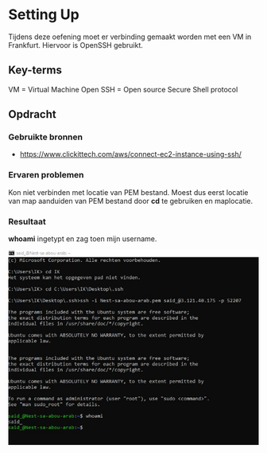 # Setting Up
Tijdens deze oefening moet er verbinding gemaakt worden met een VM in Frankfurt. Hiervoor is OpenSSH gebruikt.
## Key-terms
VM = Virtual Machine
Open SSH = Open source Secure Shell protocol
## Opdracht

### Gebruikte bronnen
* https://www.clickittech.com/aws/connect-ec2-instance-using-ssh/

### Ervaren problemen
Kon niet verbinden met locatie van PEM bestand. Moest dus eerst locatie van map aanduiden van PEM bestand door __cd__ te gebruiken en maplocatie.

### Resultaat
__whoami__ ingetypt en zag toen mijn username.

![Alt text](../00_includes/sshexercise.jpg)
